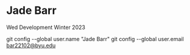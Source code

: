 # Jade Barr
Wed Development Winter 2023

git config --global user.name "Jade Barr"
git config --global user.email bar22102@byu.edu
